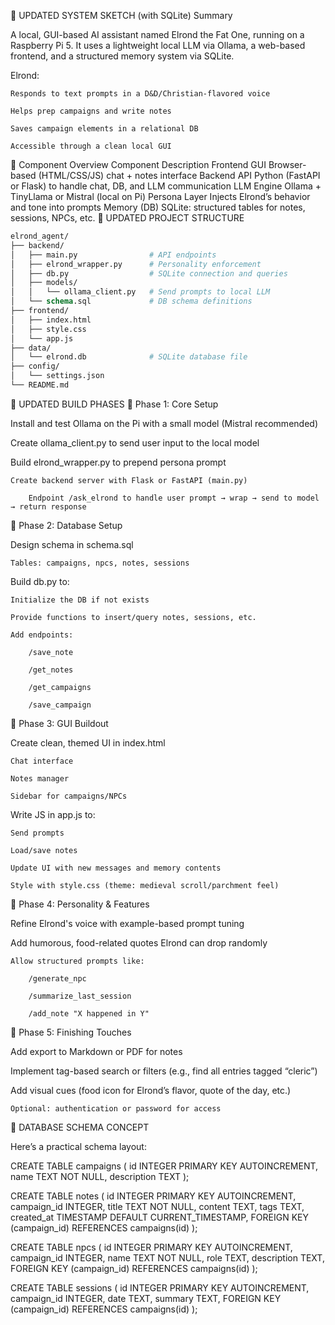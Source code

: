 🧠 UPDATED SYSTEM SKETCH (with SQLite)
Summary

A local, GUI-based AI assistant named Elrond the Fat One, running on a Raspberry Pi 5. It uses a lightweight local LLM via Ollama, a web-based frontend, and a structured memory system via SQLite.

Elrond:

    Responds to text prompts in a D&D/Christian-flavored voice

    Helps prep campaigns and write notes

    Saves campaign elements in a relational DB

    Accessible through a clean local GUI

🧱 Component Overview
Component	Description
Frontend GUI	Browser-based (HTML/CSS/JS) chat + notes interface
Backend API	Python (FastAPI or Flask) to handle chat, DB, and LLM communication
LLM Engine	Ollama + TinyLlama or Mistral (local on Pi)
Persona Layer	Injects Elrond’s behavior and tone into prompts
Memory (DB)	SQLite: structured tables for notes, sessions, NPCs, etc.
📁 UPDATED PROJECT STRUCTURE

```graphql
elrond_agent/
├── backend/
│   ├── main.py                # API endpoints
│   ├── elrond_wrapper.py      # Personality enforcement
│   ├── db.py                  # SQLite connection and queries
│   ├── models/
│   │   └── ollama_client.py   # Send prompts to local LLM
│   └── schema.sql             # DB schema definitions
├── frontend/
│   ├── index.html
│   ├── style.css
│   └── app.js
├── data/
│   └── elrond.db              # SQLite database file
├── config/
│   └── settings.json
└── README.md
```

🔨 UPDATED BUILD PHASES
🔹 Phase 1: Core Setup

Install and test Ollama on the Pi with a small model (Mistral recommended)

Create ollama_client.py to send user input to the local model

Build elrond_wrapper.py to prepend persona prompt

    Create backend server with Flask or FastAPI (main.py)

        Endpoint /ask_elrond to handle user prompt → wrap → send to model → return response

🔹 Phase 2: Database Setup

Design schema in schema.sql

    Tables: campaigns, npcs, notes, sessions

Build db.py to:

    Initialize the DB if not exists

    Provide functions to insert/query notes, sessions, etc.

    Add endpoints:

        /save_note

        /get_notes

        /get_campaigns

        /save_campaign

🔹 Phase 3: GUI Buildout

Create clean, themed UI in index.html

    Chat interface

    Notes manager

    Sidebar for campaigns/NPCs

Write JS in app.js to:

    Send prompts

    Load/save notes

    Update UI with new messages and memory contents

    Style with style.css (theme: medieval scroll/parchment feel)

🔹 Phase 4: Personality & Features

Refine Elrond's voice with example-based prompt tuning

Add humorous, food-related quotes Elrond can drop randomly

    Allow structured prompts like:

        /generate_npc

        /summarize_last_session

        /add_note "X happened in Y"

🔹 Phase 5: Finishing Touches

Add export to Markdown or PDF for notes

Implement tag-based search or filters (e.g., find all entries tagged “cleric”)

Add visual cues (food icon for Elrond’s flavor, quote of the day, etc.)

    Optional: authentication or password for access

🧩 DATABASE SCHEMA CONCEPT

Here’s a practical schema layout:

CREATE TABLE campaigns (
    id INTEGER PRIMARY KEY AUTOINCREMENT,
    name TEXT NOT NULL,
    description TEXT
);

CREATE TABLE notes (
    id INTEGER PRIMARY KEY AUTOINCREMENT,
    campaign_id INTEGER,
    title TEXT NOT NULL,
    content TEXT,
    tags TEXT,
    created_at TIMESTAMP DEFAULT CURRENT_TIMESTAMP,
    FOREIGN KEY (campaign_id) REFERENCES campaigns(id)
);

CREATE TABLE npcs (
    id INTEGER PRIMARY KEY AUTOINCREMENT,
    campaign_id INTEGER,
    name TEXT NOT NULL,
    role TEXT,
    description TEXT,
    FOREIGN KEY (campaign_id) REFERENCES campaigns(id)
);

CREATE TABLE sessions (
    id INTEGER PRIMARY KEY AUTOINCREMENT,
    campaign_id INTEGER,
    date TEXT,
    summary TEXT,
    FOREIGN KEY (campaign_id) REFERENCES campaigns(id)
);